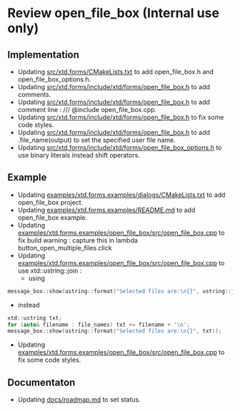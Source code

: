# Review open_file_box (**Internal use only**)

## Implementation

* Updating [src/xtd.forms/CMakeLists.txt](https://github.com/gammasoft71/xtd/blob/master/src/xtd.forms/CMakeLists.txt) to add open_file_box.h and  open_file_box_options.h.
* Updating [src/xtd.forms/include/xtd/forms/open_file_box.h](https://github.com/gammasoft71/xtd/blob/master/src/xtd.forms/include/xtd/forms/open_file_box.h) to add  comments.
* Updating [src/xtd.forms/include/xtd/forms/open_file_box.h](https://github.com/gammasoft71/xtd/blob/master/src/xtd.forms/include/xtd/forms/open_file_box.h) to add  comment line : /// @include open_file_box.cpp.
* Updating [src/xtd.forms/include/xtd/forms/open_file_box.h](https://github.com/gammasoft71/xtd/blob/master/src/xtd.forms/include/xtd/forms/open_file_box.h) to fix some code styles.
* Updating [src/xtd.forms/include/xtd/forms/open_file_box.h](https://github.com/gammasoft71/xtd/blob/master/src/xtd.forms/include/xtd/forms/open_file_box.h) to add .file_name(output) to set the specified user file name.
* Updating [src/xtd.forms/include/xtd/forms/open_file_box_options.h](https://github.com/gammasoft71/xtd/blob/master/src/xtd.forms/include/xtd/forms/open_file_box_options.h) to use binary literals instead shift operators.

## Example

* Updating [examples/xtd.forms.examples/dialogs/CMakeLists.txt](https://github.com/gammasoft71/xtd/blob/master/examples/xtd.forms.examples/dialogs/CMakeLists.txt) to add open_file_box project.
* Updating [examples/xtd.forms.examples/README.md](https://github.com/gammasoft71/xtd/blob/master/examples/xtd.forms.examples/README.md) to add open_file_box example.
* Updating [examples/xtd.forms.examples/open_file_box/src/open_file_box.cpp](https://github.com/gammasoft71/xtd/blob/master/eexamples/xtd.forms.examples/open_file_box/src/open_file_box.cpp) to fix build warning : capture this in lambda button_open_multiple_files.click
* Updating [examples/xtd.forms.examples/open_file_box/src/open_file_box.cpp](https://github.com/gammasoft71/xtd/blob/master/eexamples/xtd.forms.examples/open_file_box/src/open_file_box.cpp) to use xtd::ustring::join :
  * using

```cpp
message_box::show(ustring::format("Selected files are:\n{}", ustring::join("\n", file_names)));
```
  * instead

```cpp
xtd::ustring txt;
for (auto& filename : file_names) txt += filename + '\n';
message_box::show(ustring::format("Selected files are:\n{}", txt));
```
* Updating [examples/xtd.forms.examples/open_file_box/src/open_file_box.cpp](https://github.com/gammasoft71/xtd/blob/master/examples/xtd.forms.examples/open_file_box/src/open_file_box.cpp) to fix some code styles.

## Documentaton

* Updating [docs/roadmap.md](/docs/documentation/roadmap) to set status.
